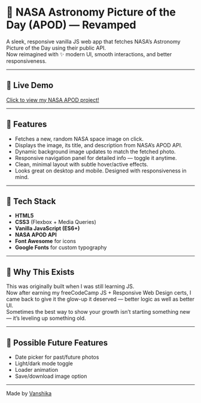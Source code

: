 # 🚀 NASA Astronomy Picture of the Day (APOD) — Revamped

A sleek, responsive vanilla JS web app that fetches NASA’s Astronomy Picture of the Day using their public API.  
Now reimagined with ✨ modern UI, smooth interactions, and better responsiveness.  

---

## 🔗 Live Demo

[Click to view my NASA APOD project!](link)

---

## 🌌 Features

- Fetches a new, random NASA space image on click.
- Displays the image, its title, and description from NASA’s APOD API.
- Dynamic background image updates to match the fetched photo.
- Responsive navigation panel for detailed info — toggle it anytime.
- Clean, minimal layout with subtle hover/active effects.
- Looks great on desktop and mobile. Designed with responsiveness in mind.

---

## 🧠 Tech Stack

- **HTML5**
- **CSS3** (Flexbox + Media Queries)
- **Vanilla JavaScript (ES6+)**
- **NASA APOD API**
- **Font Awesome** for icons
- **Google Fonts** for custom typography

---

## 🔮 Why This Exists

This was originally built when I was still learning JS.  
Now after earning my freeCodeCamp JS + Responsive Web Design certs, I came back to give it the glow-up it deserved — better logic as well as better UI.  
Sometimes the best way to show your growth isn’t starting something new — it’s leveling up something old.

---

## 🌠 Possible Future Features

- Date picker for past/future photos  
- Light/dark mode toggle  
- Loader animation  
- Save/download image option

---

Made by [Vanshika](https://github.com/vanshikacy)  
